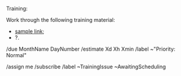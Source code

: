 Training:

Work through the following training material:
* [sample link](http://example.com);
* ?.

/due MonthName DayNumber
/estimate Xd Xh Xmin
/label ~"Priority: Normal"

/assign me
/subscribe
/label ~TrainingIssue ~AwaitingScheduling
